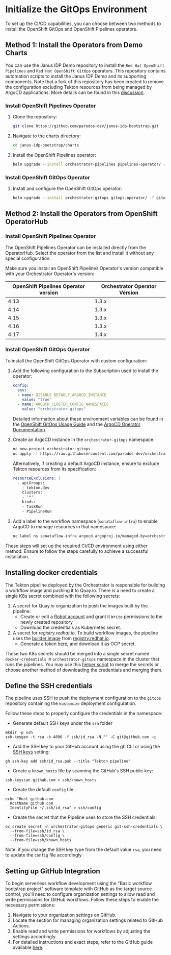 # Initialize the GitOps Environment

To set up the CI/CD capabilities, you can choose between two methods to install the OpenShift GitOps and OpenShift Pipelines operators.

## Method 1: Install the Operators from Demo Charts

You can use the Janus IDP Demo repository to install the `Red Hat OpenShift Pipelines` and `Red Hat OpenShift GitOps` operators. This repository contains automation scripts to install the Janus IDP Demo and its supporting components. Note that a fork of this repository has been created to remove the configuration excluding Tekton resources from being managed by ArgoCD applications. More details can be found in this [discussion](https://github.com/argoproj/argo-cd/discussions/8674#discussioncomment-2318554).

### Install OpenShift Pipelines Operator

1. Clone the repository:

    ```bash
    git clone https://github.com/parodos-dev/janus-idp-bootstrap.git
    ```

2. Navigate to the charts directory:

    ```bash
    cd janus-idp-bootstrap/charts
    ```
3. Install the OpenShift Pipelines operator:

    ```bash
    helm upgrade --install orchestrator-pipelines pipelines-operator/ -f pipelines-operator/values.yaml -n orchestrator-gitops --create-namespace
    ```

### Install OpenShift GitOps Operator

1. Install and configure the OpenShift GitOps operator:

    ```bash
    helm upgrade --install orchestrator-gitops gitops-operator/ -f gitops-operator/values.yaml -n orchestrator-gitops --create-namespace --set namespaces={orchestrator-gitops}
    ```


## Method 2: Install the Operators from OpenShift OperatorHub

### Install OpenShift Pipelines Operator

The OpenShift Pipelines Operator can be installed directly from the OperatorHub. Select the operator from the list and install it without any special configuration.

Make sure you install an OpenShift Pipelines Operator's version compatible with your Orchestrator Operator's version:

| OpenShift Pipelines Operator version          |  Orchestrator Operator Version |
|-----------------------------------------------|--------------------------------|
| 4.13                                          |1.3.x                           |
| 4.14                                          |1.3.x                           |
| 4.15                                          |1.3.x                           |
| 4.16                                          |1.3.x                           |
| 4.17                                          |1.4.x                           |


### Install OpenShift GitOps Operator

To install the OpenShift GitOps Operator with custom configuration:

1. Add the following configuration to the Subscription used to install the operator:

    ```yaml
    config:
      env:
      - name: DISABLE_DEFAULT_ARGOCD_INSTANCE
        value: "true"
      - name: ARGOCD_CLUSTER_CONFIG_NAMESPACES
        value: "orchestrator-gitops"
    ```

    Detailed information about these environment variables can be found in the [OpenShift GitOps Usage Guide](https://github.com/redhat-developer/gitops-operator/blob/master/docs/OpenShift%20GitOps%20Usage%20Guide.md#installation-of-openshift-gitops-without-ready-to-use-argo-cd-instance-for-rosaosd) and the [ArgoCD Operator Documentation](https://argocd-operator.readthedocs.io/en/latest/usage/basics/#cluster-scoped-instance).

2. Create an ArgoCD instance in the `orchestrator-gitops` namespace:

    ```bash
    oc new-project orchestrator-gitops
    oc apply -f https://raw.githubusercontent.com/parodos-dev/orchestrator-helm-operator/main/docs/gitops/resources/argocd-example.yaml
    ```

    Alternatively, if creating a default ArgoCD instance, ensure to exclude Tekton resources from its specification:

    ```yaml
    resourceExclusions: |
      - apiGroups:
        - tekton.dev
        clusters:
        - '*'
        kinds:
        - TaskRun
        - PipelineRun
    ```

3. Add a label to the workflow namespace (`sonataflow-infra`) to enable ArgoCD to manage resources in that namespace:

    ```bash
    oc label ns sonataflow-infra argocd.argoproj.io/managed-by=orchestrator-gitops
    ```

These steps will set up the required CI/CD environment using either method. Ensure to follow the steps carefully to achieve a successful installation.

## Installing docker credentials

The Tekton pipeline deployed by the Orchestrator is responsible for building a workflow image and pushing it to Quay.io.
There is a need to create a single K8s secret combined with the following secrets:
1. A secret for Quay.io organization to push the images built by the pipeline:
   - Create or edit a [Robot account](https://access.redhat.com/documentation/en-us/red_hat_quay/3.3/html/use_red_hat_quay/use-quay-manage-repo) and grant it `Write` permissions to the newly created repository
   - Download the credentials as Kubernetes secret.
2. A secret for _registry.redhat.io_. To build workflow images, the pipeline uses the [builder image](https://github.com/parodos-dev/serverless-workflows/blob/main/pipeline/workflow-builder.Dockerfile) from [registry.redhat.io](https://registry.redhat.io).
   - Generate a token [here](https://access.redhat.com/terms-based-registry/create), and download it as OCP secret.

Those two K8s secrets should be merged into a single secret named `docker-credentials` in `orchestrator-gitops` namespace in the cluster that runs the pipelines.
You may use this [helper script](https://github.com/rhdhorchestrator/orchestrator-helm-operator/blob/main/hack/merge_secrets.sh) to merge the secrets or choose another method of downloading the credentials and merging them.

## Define the SSH credentials

The pipeline uses SSH to push the deployment configuration to the `gitops` repository containing the `kustomize` deployment configuration.

Follow these steps to properly configure the credentials in the namespace:

- Generate default SSH keys under the `ssh` folder

```console
mkdir -p ssh
ssh-keygen -t rsa -b 4096 -f ssh/id_rsa -N "" -C git@github.com -q
```

- Add the SSH key to your GitHub account using the gh CLI or using the [SSH keys](https://github.com/settings/keys) setting:

```console
gh ssh-key add ssh/id_rsa.pub --title "Tekton pipeline"
```

- Create a `known_hosts` file by scanning the GitHub's SSH public key:

```console
ssh-keyscan github.com > ssh/known_hosts
```

- Create the default `config` file:

```console
echo "Host github.com
  HostName github.com
  IdentityFile ~/.ssh/id_rsa" > ssh/config
```

- Create the secret that the Pipeline uses to store the SSH credentials:

```console
oc create secret -n orchestrator-gitops generic git-ssh-credentials \
  --from-file=ssh/id_rsa \
  --from-file=ssh/config \
  --from-file=ssh/known_hosts
```

Note: if you change the SSH key type from the default value `rsa`, you need to update the `config` file accordingly

## Setting up GitHub Integration

To begin serverless workflow development using the "Basic workflow bootstrap project" software template with GitHub as the target source control, you'll need to configure organization settings to allow read and write permissions for GitHub workflows. Follow these steps to enable the necessary permissions:

1. Navigate to your organization settings on GitHub.
2. Locate the section for managing organization settings related to GitHub Actions.
3. Enable read and write permissions for workflows by adjusting the settings accordingly.
4. For detailed instructions and exact steps, refer to the GitHub guide available [here](https://docs.github.com/en/enterprise-server@3.9/organizations/managing-organization-settings/disabling-or-limiting-github-actions-for-your-organization#configuring-the-default-github_token-permissions).
